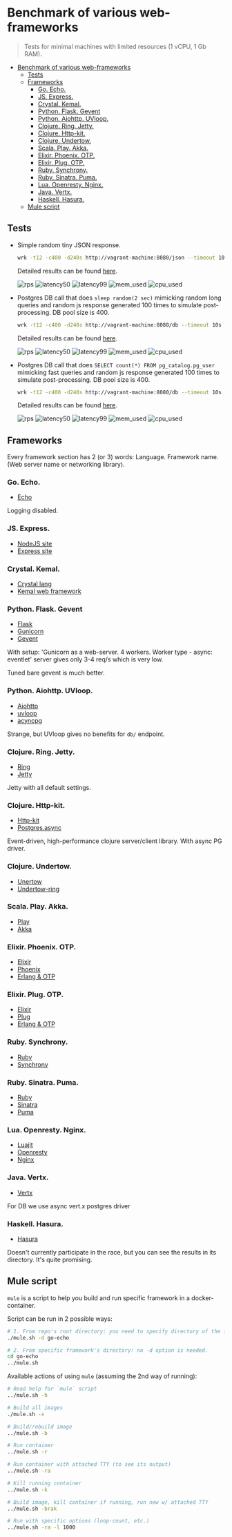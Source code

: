 # Benchmark of various web-frameworks

> Tests for minimal machines with limited resources (1 vCPU, 1 Gb RAM).

- [Benchmark of various web-frameworks](#benchmark-of-various-web-frameworks)
  - [Tests](#tests)
  - [Frameworks](#frameworks)
    - [Go. Echo.](#go-echo)
    - [JS. Express.](#js-express)
    - [Crystal. Kemal.](#crystal-kemal)
    - [Python. Flask. Gevent](#python-flask-gevent)
    - [Python. Aiohttp. UVloop.](#python-aiohttp-uvloop)
    - [Clojure. Ring. Jetty.](#clojure-ring-jetty)
    - [Clojure. Http-kit.](#clojure-http-kit)
    - [Clojure. Undertow.](#clojure-undertow)
    - [Scala. Play. Akka.](#scala-play-akka)
    - [Elixir. Phoenix. OTP.](#elixir-phoenix-otp)
    - [Elixir. Plug. OTP.](#elixir-plug-otp)
    - [Ruby. Synchrony.](#ruby-synchrony)
    - [Ruby. Sinatra. Puma.](#ruby-sinatra-puma)
    - [Lua. Openresty. Nginx.](#lua-openresty-nginx)
    - [Java. Vertx.](#java-vertx)
    - [Haskell. Hasura.](#haskell-hasura)
  - [Mule script](#mule-script)


## Tests

- Simple random tiny JSON response.
  ```bash
  wrk -t12 -c400 -d240s http://vagrant-machine:8080/json --timeout 10s
  ```

  Detailed results can be found [here](./_results/benchmark-results-json-2sec.md).

  ![rps](_images/json/Requests_per_second.png)
  ![latency50](_images/json/Latency_for_50-percentile.png)
  ![latency99](_images/json/Latency_for_99-percentile.png)
  ![mem_used](_images/json/Memory_usage.png)
  ![cpu_used](_images/json/CPU_usage.png)


- Postgres DB call that does `sleep random(2 sec)` mimicking random long queries and random js response
  generated 100 times to simulate post-processing. DB pool size is 400.
  ```bash
  wrk -t12 -c400 -d240s http://vagrant-machine:8080/db --timeout 10s
  ```

  Detailed results can be found [here](./_results/benchmark-results-db-2sec.md).

  ![rps](_images/db2/Requests_per_second.png)
  ![latency50](_images/db2/Latency_for_50-percentile.png)
  ![latency99](_images/db2/Latency_for_99-percentile.png)
  ![mem_used](_images/db2/Memory_usage.png)
  ![cpu_used](_images/db2/CPU_usage.png)


- Postgres DB call that does `SELECT count(*) FROM pg_catalog.pg_user` mimicking fast queries and random js response
  generated 100 times to simulate post-processing. DB pool size is 400.
  ```bash
  wrk -t12 -c400 -d240s http://vagrant-machine:8080/db --timeout 10s
  ```

  Detailed results can be found [here](./_results/benchmark-results-db-0sec.md).

  ![rps](_images/db0/Requests_per_second.png)
  ![latency50](_images/db0/Latency_for_50-percentile.png)
  ![latency99](_images/db0/Latency_for_99-percentile.png)
  ![mem_used](_images/db0/Memory_usage.png)
  ![cpu_used](_images/db0/CPU_usage.png)

## Frameworks

Every framework section has 2 (or 3) words: Language. Framework name. (Web server name or networking library).

### Go. Echo.

- [Echo](https://github.com/labstack/echo)

Logging disabled.


### JS. Express.

- [NodeJS site](nodejs.org)
- [Express site](https://expressjs.com)


### Crystal. Kemal.
- [Crystal lang](https://crystal-lang.org)
- [Kemal web framework](https://kemalcr.com)


### Python. Flask. Gevent

- [Flask](http://flask.pocoo.org)
- [Gunicorn](http://gunicorn.org/#docs)
- [Gevent](http://www.gevent.org)

With setup: 'Gunicorn as a web-server. 4 workers. Worker type - async: eventlet' server gives only 3-4 req/s
which is very low.

Tuned bare gevent is much better.


### Python. Aiohttp. UVloop.

- [Aiohttp](https://aiohttp.readthedocs.io/en/stable/index.html)
- [uvloop](https://github.com/MagicStack/uvloop)
- [acyncpg](https://magicstack.github.io/asyncpg)

Strange, but UVloop gives no benefits for `db/` endpoint.


### Clojure. Ring. Jetty.

- [Ring](https://github.com/ring-clojure/ring)
- [Jetty](https://www.eclipse.org/jetty)

Jetty with all default settings.


### Clojure. Http-kit.

- [Http-kit](https://github.com/http-kit/http-kit)
- [Postgres.async](https://github.com/alaisi/postgres.async)

Event-driven, high-performance clojure server/client library.
With async PG driver.


### Clojure. Undertow.

- [Unertow](http://undertow.io)
- [Undertow-ring](https://github.com/piranha/ring-undertow-adapter)


### Scala. Play. Akka.

- [Play](https://www.playframework.com)
- [Akka](https://akka.io)


### Elixir. Phoenix. OTP.

- [Elixir](https://elixir-lang.org)
- [Phoenix](https://phoenixframework.org)
- [Erlang & OTP](https://www.erlang.org)


### Elixir. Plug. OTP.

- [Elixir](https://elixir-lang.org)
- [Plug](https://github.com/elixir-plug/plug)
- [Erlang & OTP](https://www.erlang.org)


### Ruby. Synchrony.

- [Ruby](https://www.ruby-lang.org)
- [Synchrony](https://github.com/kyledrake/sinatra-synchrony)


### Ruby. Sinatra. Puma.

- [Ruby](https://www.ruby-lang.org)
- [Sinatra](http://sinatrarb.com)
- [Puma](https://puma.io)


### Lua. Openresty. Nginx.

- [Luajit](https://luajit.org)
- [Openresty](https://openresty.org/)
- [Nginx](http://nginx.org)


### Java. Vertx.

- [Vertx](https://vertx.io)

For DB we use async vert.x postgres driver


### Haskell. Hasura.

- [Hasura](https://hasura.io)

Doesn't currently participate in the race, but you can see the results in its directory.
It's quite promising.

## Mule script

`mule` is a script to help you build and run specific framework in a docker-container.

Script can be run in 2 possible ways:

```bash
# 1. From repo's root directory: you need to specify directory of the framework in -d option.
./mule.sh -d go-echo

# 2. From specific framework's directory: no -d option is needed.
cd go-echo
../mule.sh
```

Available actions of using `mule` (assuming the 2nd way of running):

```bash
# Read help for `mule` script
../mule.sh -h

# Build all images
./mule.sh -x

# Build/rebuild image
../mule.sh -b

# Run container
../mule.sh -r

# Run container with attached TTY (to see its output)
../mule.sh -ra

# Kill running container
../mule.sh -k

# Build image, kill container if running, run new w/ attached TTY
../mule.sh -brak

# Run with specific options (loop-count, etc.)
../mule.sh -ra -l 1000
```
